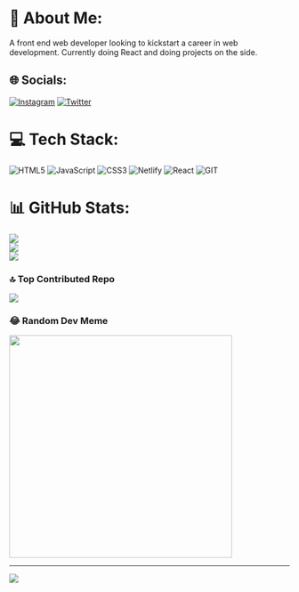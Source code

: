 # 💫 About Me:
A front end web developer looking to kickstart a career in web development. Currently doing React and doing projects on the side.


## 🌐 Socials:
[![Instagram](https://img.shields.io/badge/Instagram-%23E4405F.svg?logo=Instagram&logoColor=white)](https://instagram.com/lord.adongo) [![Twitter](https://img.shields.io/badge/Twitter-%231DA1F2.svg?logo=Twitter&logoColor=white)](https://twitter.com/AdongoJake) 

# 💻 Tech Stack:
![HTML5](https://img.shields.io/badge/html5-%23E34F26.svg?style=for-the-badge&logo=html5&logoColor=white) ![JavaScript](https://img.shields.io/badge/javascript-%23323330.svg?style=for-the-badge&logo=javascript&logoColor=%23F7DF1E) ![CSS3](https://img.shields.io/badge/css3-%231572B6.svg?style=for-the-badge&logo=css3&logoColor=white) ![Netlify](https://img.shields.io/badge/netlify-%23000000.svg?style=for-the-badge&logo=netlify&logoColor=#00C7B7) ![React](https://img.shields.io/badge/react-%2320232a.svg?style=for-the-badge&logo=react&logoColor=%2361DAFB) ![GIT](https://img.shields.io/badge/Git-fc6d26?style=for-the-badge&logo=git&logoColor=white)
# 📊 GitHub Stats:
![](https://github-readme-stats.vercel.app/api?username=Adong-o&theme=dark&hide_border=false&include_all_commits=false&count_private=false)<br/>
![](https://github-readme-streak-stats.herokuapp.com/?user=Adong-o&theme=dark&hide_border=false)<br/>
![](https://github-readme-stats.vercel.app/api/top-langs/?username=Adong-o&theme=dark&hide_border=false&include_all_commits=false&count_private=false&layout=compact)

### 🔝 Top Contributed Repo
![](https://github-contributor-stats.vercel.app/api?username=Adong-o&limit=5&theme=dark&combine_all_yearly_contributions=true)

### 😂 Random Dev Meme
<img src='https://randommeme-five.vercel.app/' style="height: 400px;"/>

---
[![](https://visitcount.itsvg.in/api?id=Adong-o&icon=0&color=0)](https://visitcount.itsvg.in)

<!-- Proudly created with GPRM ( https://gprm.itsvg.in ) -->
